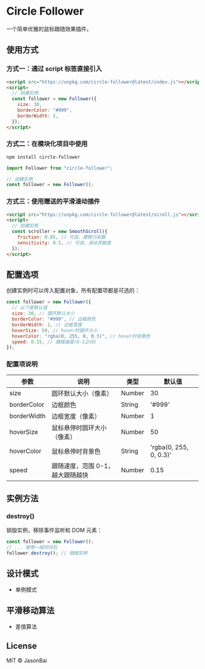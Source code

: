 # Circle Follower

一个简单优雅的鼠标跟随效果插件。

## 使用方式

### 方式一：通过 script 标签直接引入

```html
<script src="https://unpkg.com/circle-follower@latest/index.js"></script>
<script>
  // 创建实例
  const follower = new Follower({
    size: 30,
    borderColor: "#999",
    borderWidth: 1,
  });
</script>
```

### 方式二：在模块化项目中使用

```bash
npm install circle-follower
```

```javascript
import Follower from "circle-follower";

// 创建实例
const follower = new Follower();
```

### 方式三：使用赠送的平滑滚动插件

```html
<script src="https://unpkg.com/circle-follower@latest/scroll.js"></script>
<script>
  // 创建实例
  const scroller = new SmoothScroll({
    friction: 0.85, // 可选，摩擦力系数
    sensitivity: 0.5, // 可选，滚动灵敏度
  });
</script>
```

## 配置选项

创建实例时可以传入配置对象，所有配置项都是可选的：

```javascript
const follower = new Follower({
  // 以下是默认值
  size: 30, // 圆环默认大小
  borderColor: "#999", // 边框颜色
  borderWidth: 1, // 边框宽度
  hoverSize: 50, // hover时圆环大小
  hoverColor: "rgba(0, 255, 0, 0.3)", // hover时背景色
  speed: 0.15, // 跟随速度(0-1之间)
});
```

### 配置项说明

| 参数        | 说明                             | 类型   | 默认值                 |
| ----------- | -------------------------------- | ------ | ---------------------- |
| size        | 圆环默认大小（像素）             | Number | 30                     |
| borderColor | 边框颜色                         | String | '#999'                 |
| borderWidth | 边框宽度（像素）                 | Number | 1                      |
| hoverSize   | 鼠标悬停时圆环大小（像素）       | Number | 50                     |
| hoverColor  | 鼠标悬停时背景色                 | String | 'rgba(0, 255, 0, 0.3)' |
| speed       | 跟随速度，范围 0-1，越大跟随越快 | Number | 0.15                   |

## 实例方法

### destroy()

销毁实例，移除事件监听和 DOM 元素：

```javascript
const follower = new Follower();
// ... 使用一段时间后
follower.destroy(); // 销毁实例
```

## 设计模式

- 单例模式

## 平滑移动算法

- 差值算法

## License

MIT © JasonBai
